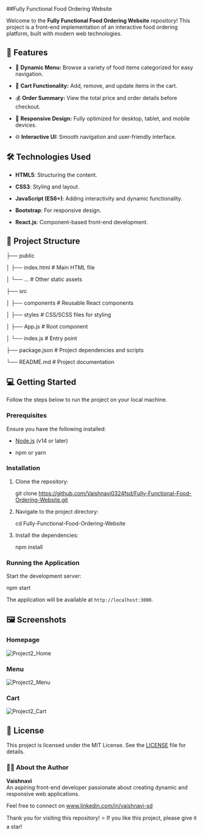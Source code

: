 ##Fully Functional Food Ordering Website


Welcome to the **Fully Functional Food Ordering Website** repository! This project is a front-end implementation of an interactive food ordering platform, built with modern web technologies.


## 🚀 Features


- 📜 **Dynamic Menu:** Browse a variety of food items categorized for easy navigation.
  
- 🛒 **Cart Functionality:** Add, remove, and update items in the cart.
  
- 💰 **Order Summary:** View the total price and order details before checkout.
  
- 🎨 **Responsive Design:** Fully optimized for desktop, tablet, and mobile devices.
  
- 🌐 **Interactive UI:** Smooth navigation and user-friendly interface.
  

## 🛠️ Technologies Used


- **HTML5**: Structuring the content.
  
- **CSS3**: Styling and layout.
  
- **JavaScript (ES6+)**: Adding interactivity and dynamic functionality.
  
- **Bootstrap**: For responsive design.
  
- **React.js**: Component-based front-end development.
  

## 📂 Project Structure


├── public

│   ├── index.html      # Main HTML file

│   └── ...             # Other static assets

├── src

│   ├── components      # Reusable React components

│   ├── styles          # CSS/SCSS files for styling

│   ├── App.js          # Root component

│   └── index.js        # Entry point

├── package.json        # Project dependencies and scripts

└── README.md           # Project documentation



## 💻 Getting Started


Follow the steps below to run the project on your local machine.


### Prerequisites


Ensure you have the following installed:

- [Node.js](https://nodejs.org/) (v14 or later)
  
- npm or yarn


### Installation


1. Clone the repository:

   
   git clone https://github.com/Vaishnavi0324fsd/Fully-Functional-Food-Ordering-Website.git
   

2. Navigate to the project directory:

   cd Fully-Functional-Food-Ordering-Website
   

3. Install the dependencies:

   npm install


### Running the Application


Start the development server:

npm start

The application will be available at `http://localhost:3000`.


## 🖼️ Screenshots

### Homepage

![Project2_Home](https://github.com/user-attachments/assets/42ee6cc4-891e-4178-bcbc-160bec1eacab)


### Menu

![Project2_Menu](https://github.com/user-attachments/assets/dfc51834-9a87-4c44-ab59-401d33f93a0e)

### Cart

![Project2_Cart](https://github.com/user-attachments/assets/38e3b9a8-20bf-4ca3-95a4-4a2c037d8e2b)


## 📄 License

This project is licensed under the MIT License. See the [LICENSE](LICENSE) file for details.

### 👩‍💻 About the Author

**Vaishnavi**  
An aspiring front-end developer passionate about creating dynamic and responsive web applications.

Feel free to connect on www.linkedin.com/in/vaishnavi-sd


Thank you for visiting this repository! ⭐ If you like this project, please give it a star!
